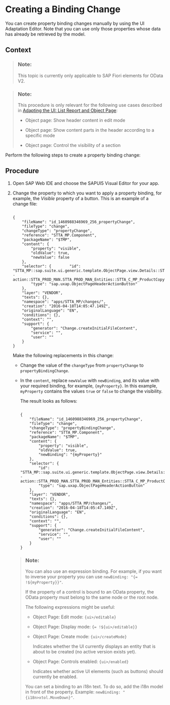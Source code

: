 <!-- loio4754094fbf4046e88271d9ca881ceaa1 -->

# Creating a Binding Change

You can create property binding changes manually by using the UI Adaptation Editor. Note that you can use only those properties whose data has already be retrieved by the model.



## Context

> ### Note:  
> This topic is currently only applicable to SAP Fiori elements for OData V2.

> ### Note:  
> This procedure is only relevant for the following use cases described in [Adapting the UI: List Report and Object Page](adapting-the-ui-list-report-and-object-page-0d2f1a9.md):
> 
> -   Object page: Show header content in edit mode
> 
> -   Object page: Show content parts in the header according to a specific mode
> 
> -   Object page: Control the visibility of a section

Perform the following steps to create a property binding change:



## Procedure

1.  Open SAP Web IDE and choose the SAPUI5 Visual Editor for your app.

2.  Change the property to which you want to apply a property binding, for example, the *Visible* property of a button. This is an example of a change file:

    ```
    
    {
        "fileName": "id_1460988346969_256_propertyChange",
        "fileType": "change",
        "changeType": "propertyChange",
        "reference": "STTA_MP.Component",
        "packageName": "$TMP",
        "content": {
            "property": "visible",
            "oldValue": true,
            "newValue": false
        },
        "selector": {        "id": "STTA_MP::sap.suite.ui.generic.template.ObjectPage.view.Details::STTA_C_MP_Product--action::STTA_PROD_MAN.STTA_PROD_MAN_Entities::STTA_C_MP_ProductCopywithparams",
            "type": "sap.uxap.ObjectPageHeaderActionButton"
        },
        "layer": "VENDOR",
        "texts": {},
        "namespace": "apps/STTA_MP/changes/",
        "creation": "2016-04-18T14:05:47.149Z",
        "originalLanguage": "EN",
        "conditions": {},
        "context": "",
        "support": {
            "generator": "Change.createInitialFileContent",
            "service": "",
            "user": ""
        }
    }
    
    ```

    Make the following replacements in this change:

    -   Change the value of the `changeType` from `propertyChange` to `propertyBindingChange`.

    -   In the `content`, replace `newValue` with `newBinding`, and its value with your required binding, for example, `{myProperty}`. In this example, `myProperty` contains the values `true` or `false` to change the visibility.

        The result looks as follows:

        ```
        
        {
            "fileName": "id_1460988346969_256_propertyChange",
            "fileType": "change",
            "changeType": "propertyBindingChange",
            "reference": "STTA_MP.Component",
            "packageName": "$TMP",
            "content": {
                "property": "visible",
                "oldValue": true,
                "newBinding": "{myProperty}"
            },
            "selector": {
                "id": "STTA_MP::sap.suite.ui.generic.template.ObjectPage.view.Details::STTA_C_MP_Product--action::STTA_PROD_MAN.STTA_PROD_MAN_Entities::STTA_C_MP_ProductCopywithparams",
                "type": "sap.uxap.ObjectPageHeaderActionButton"
            },
            "layer": "VENDOR",
            "texts": {},
            "namespace": "apps/STTA_MP/changes/",
            "creation": "2016-04-18T14:05:47.149Z",
            "originalLanguage": "EN",
            "conditions": {},
            "context": "",
            "support": {
                "generator": "Change.createInitialFileContent",
                "service": "",
                "user": ""
            }
        }
        
        ```


    > ### Note:  
    > You can also use an expression binding. For example, if you want to inverse your property you can use `newBinding: "{= !${myProperty}}"`.
    > 
    > If the property of a control is bound to an OData property, the OData property must belong to the same node or the root node.
    > 
    > The following expressions might be useful:
    > 
    > -   Object Page: Edit mode: `{ui>/editable}`
    > 
    > -   Object Page: Display mode: `{= !${ui>/editable}}`
    > 
    > -   Object Page: Create mode: `{ui>/createMode}`
    > 
    >     Indicates whether the UI currently displays an entity that is about to be created \(no active version exists yet\).
    > 
    > -   Object Page: Controls enabled: `{ui>/enabled}`
    > 
    >     Indicates whether active UI elements \(such as buttons\) should currently be enabled.
    > 
    > 
    > You can set a binding to an i18n text. To do so, add the i18n model in front of the property. Example: `newBinding: "{i18n>xtol.MoveDown}"`.


